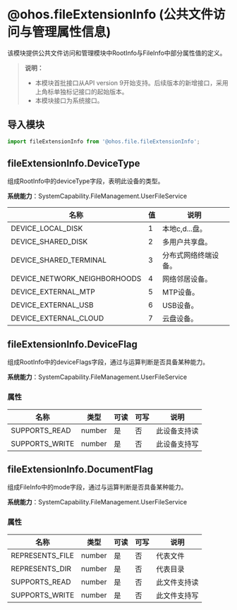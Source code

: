 # @ohos.fileExtensionInfo (公共文件访问与管理属性信息)

该模块提供公共文件访问和管理模块中RootInfo与FileInfo中部分属性值的定义。

>**说明：**
>
>- 本模块首批接口从API version 9开始支持。后续版本的新增接口，采用上角标单独标记接口的起始版本。
>- 本模块接口为系统接口。

## 导入模块

```js
import fileExtensionInfo from '@ohos.file.fileExtensionInfo';
```

## fileExtensionInfo.DeviceType

组成RootInfo中的deviceType字段，表明此设备的类型。

**系统能力**：SystemCapability.FileManagement.UserFileService

| 名称 | 值 | 说明 |
| ----- | ------ | ------ |
| DEVICE_LOCAL_DISK | 1 | 本地c,d...盘。 |
| DEVICE_SHARED_DISK | 2 | 多用户共享盘。 |
| DEVICE_SHARED_TERMINAL | 3 | 分布式网络终端设备。 |
| DEVICE_NETWORK_NEIGHBORHOODS | 4 | 网络邻居设备。 |
| DEVICE_EXTERNAL_MTP | 5 | MTP设备。 |
| DEVICE_EXTERNAL_USB | 6 | USB设备。 |
| DEVICE_EXTERNAL_CLOUD | 7 | 云盘设备。 |

## fileExtensionInfo.DeviceFlag

组成RootInfo中的deviceFlags字段，通过与运算判断是否具备某种能力。

**系统能力**：SystemCapability.FileManagement.UserFileService

### 属性

  | 名称 | 类型   | 可读 | 可写 | 说明     |
  | ------ | ------ | ---- | ---- | -------- |
  | SUPPORTS_READ   | number | 是   | 否   | 此设备支持读 |
  | SUPPORTS_WRITE   | number | 是   | 否   | 此设备支持写 |

## fileExtensionInfo.DocumentFlag

组成FileInfo中的mode字段，通过与运算判断是否具备某种能力。

**系统能力**：SystemCapability.FileManagement.UserFileService

### 属性

  | 名称 | 类型   | 可读 | 可写 | 说明     |
  | ------ | ------ | ---- | ---- | -------- |
  | REPRESENTS_FILE   | number | 是   | 否   | 代表文件 |
  | REPRESENTS_DIR   | number | 是   | 否   | 代表目录 |
  | SUPPORTS_READ   | number | 是   | 否   | 此文件支持读 |
  | SUPPORTS_WRITE   | number | 是   | 否   | 此文件支持写 |
